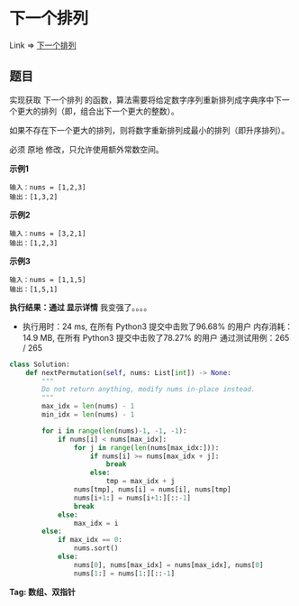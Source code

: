 # 下一个排列

Link => [下一个排列](https://leetcode-cn.com/problems/next-permutation/)

## 题目
实现获取 下一个排列 的函数，算法需要将给定数字序列重新排列成字典序中下一个更大的排列（即，组合出下一个更大的整数）。

如果不存在下一个更大的排列，则将数字重新排列成最小的排列（即升序排列）。

必须 原地 修改，只允许使用额外常数空间。

**示例1**

    输入：nums = [1,2,3]
    输出：[1,3,2]

**示例2**

    输入：nums = [3,2,1]
    输出：[1,2,3]

**示例3**

    输入：nums = [1,1,5]
    输出：[1,5,1]


**执行结果：通过 显示详情**
我变强了。。。。

- 执行用时：24 ms, 在所有 Python3 提交中击败了96.68% 的用户
内存消耗：14.9 MB, 在所有 Python3 提交中击败了78.27% 的用户
通过测试用例：265 / 265
```python
class Solution:
    def nextPermutation(self, nums: List[int]) -> None:
        """
        Do not return anything, modify nums in-place instead.
        """
        max_idx = len(nums) - 1
        min_idx = len(nums) - 1

        for i in range(len(nums)-1, -1, -1):
            if nums[i] < nums[max_idx]:
                for j in range(len(nums[max_idx:])):
                    if nums[i] >= nums[max_idx + j]:
                        break
                    else:
                        tmp = max_idx + j
                nums[tmp], nums[i] = nums[i], nums[tmp]
                nums[i+1:] = nums[i+1:][::-1]
                break
            else:
                max_idx = i
        else:
            if max_idx == 0:
                nums.sort()
            else:
                nums[0], nums[max_idx] = nums[max_idx], nums[0]
                nums[1:] = nums[1:][::-1]
```
**Tag: 数组、双指针**